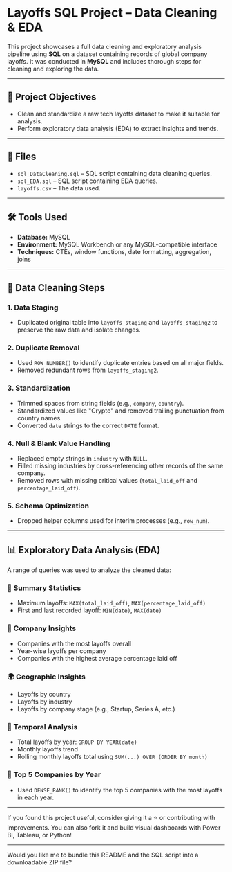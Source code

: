 # Layoffs SQL Project – Data Cleaning & EDA

This project showcases a full data cleaning and exploratory analysis pipeline using **SQL** on a dataset containing records of global company layoffs. It was conducted in **MySQL** and includes thorough steps for cleaning and exploring the data.

---

## 🧾 Project Objectives

* Clean and standardize a raw tech layoffs dataset to make it suitable for analysis.
* Perform exploratory data analysis (EDA) to extract insights and trends.

---

## 📁 Files

* `sql_DataCleaning.sql` – SQL script containing data cleaning queries.
*  `sql_EDA.sql` – SQL script containing EDA queries.
* `layoffs.csv` – The data used.

---

## 🛠 Tools Used

* **Database:** MySQL
* **Environment:** MySQL Workbench or any MySQL-compatible interface
* **Techniques:** CTEs, window functions, date formatting, aggregation, joins

---

## 🧼 Data Cleaning Steps

### 1. Data Staging

* Duplicated original table into `layoffs_staging` and `layoffs_staging2` to preserve the raw data and isolate changes.

### 2. Duplicate Removal

* Used `ROW_NUMBER()` to identify duplicate entries based on all major fields.
* Removed redundant rows from `layoffs_staging2`.

### 3. Standardization

* Trimmed spaces from string fields (e.g., `company`, `country`).
* Standardized values like "Crypto" and removed trailing punctuation from country names.
* Converted `date` strings to the correct `DATE` format.

### 4. Null & Blank Value Handling

* Replaced empty strings in `industry` with `NULL`.
* Filled missing industries by cross-referencing other records of the same company.
* Removed rows with missing critical values (`total_laid_off` and `percentage_laid_off`).

### 5. Schema Optimization

* Dropped helper columns used for interim processes (e.g., `row_num`).

---

## 📊 Exploratory Data Analysis (EDA)

A range of queries was used to analyze the cleaned data:

### 🔢 Summary Statistics

* Maximum layoffs: `MAX(total_laid_off)`, `MAX(percentage_laid_off)`
* First and last recorded layoff: `MIN(date)`, `MAX(date)`

### 🏢 Company Insights

* Companies with the most layoffs overall
* Year-wise layoffs per company
* Companies with the highest average percentage laid off

### 🌍 Geographic Insights

* Layoffs by country
* Layoffs by industry
* Layoffs by company stage (e.g., Startup, Series A, etc.)

### 📆 Temporal Analysis

* Total layoffs by year: `GROUP BY YEAR(date)`
* Monthly layoffs trend
* Rolling monthly layoffs total using `SUM(...) OVER (ORDER BY month)`

### 🥇 Top 5 Companies by Year

* Used `DENSE_RANK()` to identify the top 5 companies with the most layoffs in each year.

---


If you found this project useful, consider giving it a ⭐ or contributing with improvements. You can also fork it and build visual dashboards with Power BI, Tableau, or Python!

---

Would you like me to bundle this README and the SQL script into a downloadable ZIP file?
